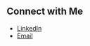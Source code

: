 ## Connect with Me

- [LinkedIn](https://www.linkedin.com/in/ygsharma/)
- [Email](mailto:ygsharma@asu.edu)
